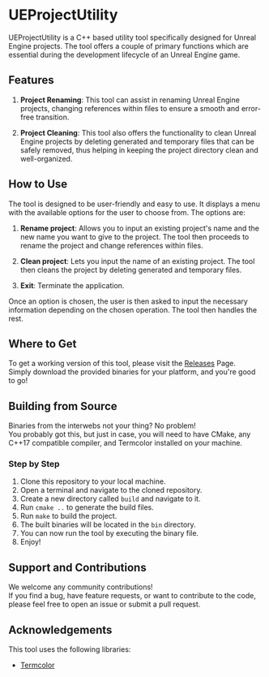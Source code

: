 # UEProjectUtility
UEProjectUtility is a C++ based utility tool specifically designed for Unreal Engine projects. The tool offers a couple of primary functions which are essential during the development lifecycle of an Unreal Engine game.

## Features
1. **Project Renaming**: This tool can assist in renaming Unreal Engine projects, changing references within files to ensure a smooth and error-free transition.

2. **Project Cleaning**: This tool also offers the functionality to clean Unreal Engine projects by deleting generated and temporary files that can be safely removed, thus helping in keeping the project directory clean and well-organized.

## How to Use
The tool is designed to be user-friendly and easy to use. It displays a menu with the available options for the user to choose from. The options are:

1. **Rename project**: Allows you to input an existing project's name and the new name you want to give to the project. The tool then proceeds to rename the project and change references within files.

2. **Clean project**: Lets you input the name of an existing project. The tool then cleans the project by deleting generated and temporary files.

3. **Exit**: Terminate the application.

Once an option is chosen, the user is then asked to input the necessary information depending on the chosen operation. The tool then handles the rest.

## Where to Get
To get a working version of this tool, please visit the [Releases](releases) Page.  
Simply download the provided binaries for your platform, and you're good to go!

## Building from Source
Binaries from the interwebs not your thing? No problem!  
You probably got this, but just in case, you will need to have CMake, any C++17 compatible compiler, and Termcolor installed on your machine.

### Step by Step

1. Clone this repository to your local machine.
2. Open a terminal and navigate to the cloned repository.
3. Create a new directory called `build` and navigate to it.
4. Run `cmake ..` to generate the build files.
5. Run `make` to build the project.
6. The built binaries will be located in the `bin` directory.
7. You can now run the tool by executing the binary file.
8. Enjoy!

## Support and Contributions
We welcome any community contributions!  
If you find a bug, have feature requests, or want to contribute to the code, please feel free to open an issue or submit a pull request.

## Acknowledgements
This tool uses the following libraries:
- [Termcolor](https://github.com/ikalnytskyi/termcolor)